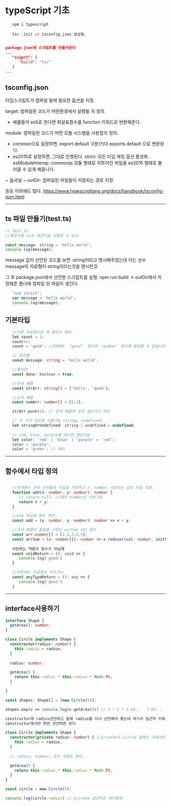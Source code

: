 # typeScript 기초
```shell
   npm i typescript

   tsc -init // tsconfig.json 생성됨.
```

```json

package.json에 스크립트를 만들어준다
...
   "sciprt": {
      "build": "tsc"
   }
...

```

## tsconfig.json 
타입스크립트가 컴파일 될때 필요한 옵션을 지정.

target: 컴파일된 코드가 어떤환경에서 실행될 지 정의.
   - 예를들어 es5로 한다면 화살표함수를 function 키워드로 변환해준다. 

module: 컴파일된 코드가 어떤 모듈 시스템을 사용할지 정의.
   - common으로 설정하면, export default 구문(?)이 exports.default 으로 변환된다.
   - es2015로 설정하면, 그대로 진행된다.
strict: 모든 타입 체킹 옵션 활성화.
esModuleInterop: commonjs 모듈 형태로 이루어진 파일을 es2015 형태로 불러올 수 있게 해줍니다.

~ 옵셔널 ~
outDir: 컴파일된 파일들이 저장되는 경로 지정.

등등 이외에도 많다.
https://www.typescriptlang.org/docs/handbook/tsconfig-json.html

------

## ts 파일 만들기(test.ts)
```ts
// test.ts
//확장자를 ts로 해준다음 사용할 수 있다.

const message: string = 'hello world';
console.log(message);

```

message 값이 선언된 코드를 보면 :string이라고 명시해주었는데 이는 상수 message의 자료형이 string이라는것을 명시한것.

그 후 package.json에서 선언한 스크립트를 실행.
npm run build -> outDir에서 지정해준 폴더에 컴파일 된 파일이 생긴다.

```js
   "use strict";
   var message = 'hello world';
   console.log(message);
```

## 기본타입

```ts
   //다른 자료형으로 재 할당시 에러.
   let count = 1;
   count++;
   count = 'good'; //ERROR '"good"' 형식은 'number' 형식에 할당할 수 없습니다.

   // 문자열
   const message: string = 'hello world';

   //불리언
   const done: boolean = true;

   //문자 배열
   const strArr: string[] = ['hello', 'good'];

   //숫자 배열
   const numArr: number[] = [1,2];

   strArr.push(1); // 문자 배열에 숫자 넣는다고 에러

   // 두 가지 자료형 사용가능 string, undefined
   let stringOrUndefined: string | undefined = undefined; 
   
   // red, blue, purple중 하나만 할당가능
   let color: 'red' | 'blue' | 'purple' = 'red';
   color = 'purple';
   color = 'green'; // 에러
```

---
## 함수에서 타입 정의

```ts

   //매개변수 안의 인자들의 타입을 지정하고 ): number 리턴되는 값의 타입 지정.
   function add(x: number, y: number): number {
      // return null; //에러 number만 리턴가능
      return x + y;
   }

   //es6 화살표 함수 버전
   const add = (x: number, y: number): number => x + y;

   //숫자 배열의 총합을 구하는 arrSum 라는 함수
   const arr:number[] = [1,2,3,4,5];
   const arrSum = (x: number[]): number => x.reduce((val: number, initVal: number) => initVal + val);
   
   리턴하는 역할의 함수가 아닐때
   const voidReturn = (): void => {
      console.log('good')
   }

   //리턴하는 자료형이 아무거나
   const anyTypeReturn = (): any => {
      console.log('good')
   }


```

---
## interface사용하기

```ts
interface Shape {
  getArea(): number;
}

class Circle implements Shape {
  constructor(radius: number) {
    this.radius = radius;
  }
  
  radius: number;

  getArea() {
    return this.radius * this.radius * Math.PI;
  }

}

const shapes: Shape[] = [new Circle(5)];

shapes.map(v => console.log(v.getArea())) // 5 * 5 * 3.14...  7.85...

constructor에 radius선언하고 밑에 radius를 다시 선언해야 했는데 여기서 접근자 키워드를 사용하면 (private, public)
constructor에서만 한번 선언하면 된다.

class Circle implements Shape {
  constructor(private radius: number) { //private로 circle 클래스 내에서만 참조할 수 있게 선언.
    this.radius = radius;
  }
  
  // radius: number; 요건 지워도 된다.

  getArea() {
    return this.radius * this.radius * Math.PI;
  }
}

const circle = new Circle(5);

console.log(circle.radius) // private 접근자로 에러발생.

```